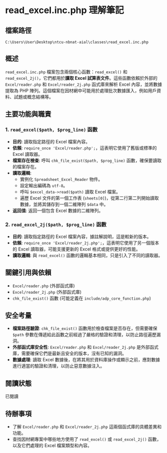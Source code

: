 # read_excel.inc.php 理解筆記

## 檔案路徑
`C:\Users\User\Desktop\ntcu-nbnat-aial\classes\read_excel.inc.php`

## 概述
`read_excel.inc.php` 檔案包含兩個核心函數：`read_excel()` 和 `read_excel_2j()`，它們都用於**讀取 Excel 試算表文件**。這些函數依賴於外部的 `Excel/reader.php` 和 `Excel/reader_2j.php` 函式庫來解析 Excel 內容，並將數據提取為 PHP 陣列。這個檔案在因材網中可能用於處理批次數據匯入，例如用戶資料、試題或概念結構等。

## 主要功能與職責

### 1. `read_excel($path, $prog_line)` 函數
- **目的**: 讀取指定路徑的 Excel 檔案內容。
- **依賴**: `require_once 'Excel/reader.php';`，這表明它使用了舊版或標準的 Excel 讀取器。
- **檔案存在檢查**: 呼叫 `chk_file_exist($path, $prog_line)` 函數，確保要讀取的檔案存在。
- **讀取邏輯**: 
    - 實例化 `Spreadsheet_Excel_Reader` 物件。
    - 設定輸出編碼為 `utf-8`。
    - 呼叫 `$excel_data->read($path)` 讀取 Excel 檔案。
    - 遍歷 Excel 文件的第一個工作表 (`sheets[0]`)，從第二行第二列開始讀取數據，並將其儲存到一個二維陣列 `$data` 中。
- **返回值**: 返回一個包含 Excel 數據的二維陣列。

### 2. `read_excel_2j($path, $prog_line)` 函數
- **目的**: 讀取指定路徑的 Excel 檔案內容，據註解說明，這是較新的版本。
- **依賴**: `require_once 'Excel/reader_2j.php';`，這表明它使用了另一個版本的 Excel 讀取器，可能支援更新的 Excel 格式或提供更好的性能。
- **讀取邏輯**: 與 `read_excel()` 函數的邏輯基本相同，只是引入了不同的讀取器。

## 關鍵引用與依賴
- `Excel/reader.php` (外部函式庫)
- `Excel/reader_2j.php` (外部函式庫)
- `chk_file_exist()` 函數 (可能定義在 `include/adp_core_function.php`)

## 安全考量
- **檔案路徑驗證**: `chk_file_exist()` 函數用於檢查檔案是否存在，但需要確保 `$path` 參數在傳遞給此函數之前經過了嚴格的驗證和清理，以防止路徑遍歷漏洞。
- **外部函式庫安全性**: `Excel/reader.php` 和 `Excel/reader_2j.php` 是外部函式庫，需要確保它們是最新且安全的版本，沒有已知的漏洞。
- **數據處理**: 讀取 Excel 數據後，在將其用於資料庫操作或顯示之前，應對數據進行適當的驗證和清理，以防止惡意數據注入。

## 閱讀狀態
已閱讀

## 待辦事項
- 了解 `Excel/reader.php` 和 `Excel/reader_2j.php` 這兩個函式庫的具體差異和功能。
- 查找因材網專案中哪些地方使用了 `read_excel()` 或 `read_excel_2j()` 函數，以及它們處理的 Excel 檔案類型和內容。
